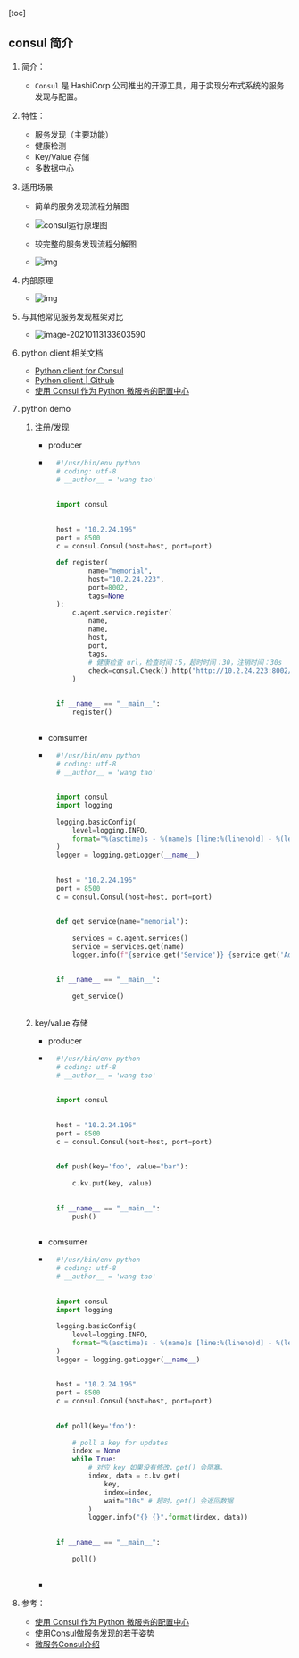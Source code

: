 [toc]

## consul 简介

1. 简介：

    - `Consul` 是 HashiCorp 公司推出的开源工具，用于实现分布式系统的服务发现与配置。

2. 特性：

    - 服务发现（主要功能）
    - 健康检测
    - Key/Value 存储
    - 多数据中心

3. 适用场景

    - 简单的服务发现流程分解图

    - ![consul运行原理图](imgs/consul运行原理图.png)
    - 较完整的服务发现流程分解图
    - ![img](imgs/pasted-125.png)

4. 内部原理

    - ![img](imgs/pasted-124.png)

5. 与其他常见服务发现框架对比

    - ![image-20210113133603590](imgs/image-20210113133603590.png)

6. python client 相关文档

    - [Python client for Consul](https://python-consul.readthedocs.io/en/latest/)
    - [Python client | Github](https://github.com/cablehead/python-consul)
    - [使用 Consul 作为 Python 微服务的配置中心](https://juejin.cn/post/6844903797064466445#heading-0)

7. python demo

    1. 注册/发现

        - producer

        - ```python
            #!/usr/bin/env python
            # coding: utf-8
            # __author__ = 'wang tao'
            
            
            import consul
            
            
            host = "10.2.24.196"
            port = 8500
            c = consul.Consul(host=host, port=port)
            
            def register(
                    name="memorial",
                    host="10.2.24.223",
                    port=8002,
                    tags=None
            ):
                c.agent.service.register(
                    name,
                    name,
                    host,
                    port,
                    tags,
                    # 健康检查 url，检查时间：5，超时时间：30，注销时间：30s
                    check=consul.Check().http("http://10.2.24.223:8002/test/get-parameter", "5s", "30s", "30s")
                )
            
            
            if __name__ == "__main__":
                register()
            
            ```

        - comsumer

        - ```python
            #!/usr/bin/env python
            # coding: utf-8
            # __author__ = 'wang tao'
            
            
            import consul
            import logging
            
            logging.basicConfig(
                level=logging.INFO,
                format="%(asctime)s - %(name)s [line:%(lineno)d] - %(levelname)s - %(message)s"
            )
            logger = logging.getLogger(__name__)
            
            
            host = "10.2.24.196"
            port = 8500
            c = consul.Consul(host=host, port=port)
            
            
            def get_service(name="memorial"):
            
                services = c.agent.services()
                service = services.get(name)
                logger.info(f"{service.get('Service')} {service.get('Address')} {service.get('Port')}")
            
            
            if __name__ == "__main__":
                
                get_service()
            
            ```

    2. key/value 存储

        - producer

        - ```python
            #!/usr/bin/env python
            # coding: utf-8
            # __author__ = 'wang tao'
            
            
            import consul
            
            
            host = "10.2.24.196"
            port = 8500
            c = consul.Consul(host=host, port=port)
            
            
            def push(key='foo', value="bar"):
            
                c.kv.put(key, value)
            
            
            if __name__ == "__main__":
                push()
            
            ```

        - comsumer

        - ```python
            #!/usr/bin/env python
            # coding: utf-8
            # __author__ = 'wang tao'
            
            
            import consul
            import logging
            
            logging.basicConfig(
                level=logging.INFO,
                format="%(asctime)s - %(name)s [line:%(lineno)d] - %(levelname)s - %(message)s"
            )
            logger = logging.getLogger(__name__)
            
            
            host = "10.2.24.196"
            port = 8500
            c = consul.Consul(host=host, port=port)
            
            
            def poll(key='foo'):
            
                # poll a key for updates
                index = None
                while True:
                    # 对应 key 如果没有修改，get() 会阻塞。
                    index, data = c.kv.get(
                        key,
                        index=index,
                        wait="10s" # 超时，get() 会返回数据
                    )
                    logger.info("{} {}".format(index, data))
            
            
            if __name__ == "__main__":
            
                poll()
            
            ```

        -

6. 参考：
    - [使用 Consul 作为 Python 微服务的配置中心](https://juejin.cn/post/6844903797064466445#heading-0)
    - [使用Consul做服务发现的若干姿势](https://blog.didispace.com/consul-service-discovery-exp/)
    - [微服务Consul介绍]()
